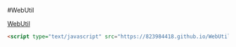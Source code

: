 #WebUtil

[WebUtil](https://823984418.github.io/WebUtil)

~~~html
<script type="text/javascript" src="https://823984418.github.io/WebUtil/js/util.js"></script>
~~~

